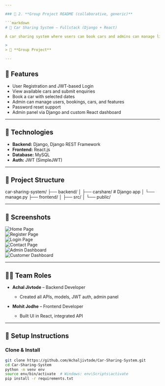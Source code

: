 ```yaml
---

### 🤝 2. **Group Project README (collaborative, generic)**

```markdown
# 🚗 Car Sharing System – Fullstack (Django + React)

A car sharing system where users can book cars and admins can manage listings, users, and more through both a Django Admin Panel and a custom React dashboard.

> 
> 👥 **Group Project**

---
```


## 🎯 Features
- User Registration and JWT-based Login
- View available cars and submit enquiries
- Book a car with selected dates
- Admin can manage users, bookings, cars, and features
- Password reset support
- Admin panel via Django and custom React dashboard

---

## 🔧 Technologies
- **Backend:** Django, Django REST Framework
- **Frontend:** React.js
- **Database:** MySQL
- **Auth:** JWT (SimpleJWT)

---

## 📁 Project Structure
car-sharing-system/ ├── backend/ │ ├── carshare/ # Django app │ └── manage.py ├── frontend/ │ ├── src/ │ └── public/



---

## 📸 Screenshots

![Home Page](frontend/public/screenshots/homepage.png)  
![Register Page](frontend/public/screenshots/register_page.png)  
![Login Page](frontend/public/screenshots/login_page.png)  
![Contact Page](frontend/public/screenshots/contact_page.png)  
![Admin Dashboard](frontend/public/screenshots/admin_dashboard.png)  
![Customer Dashboard](frontend/public/screenshots/customer_dashboard.png)

---

## 🧑‍💻 Team Roles

- **Achal Jivtode** – Backend Developer  
  - Created all APIs, models, JWT auth, admin panel

- **Mohit Jodhe** – Frontend Developer  
  - Built UI in React, integrated API

---

## 🚀 Setup Instructions

### Clone & Install
```bash
git clone https://github.com/Achaljivtode/Car-Sharing-System.git
cd Car-Sharing-System
python -m venv env
source env/bin/activate  # Windows: env\Scripts\activate
pip install -r requirements.txt

